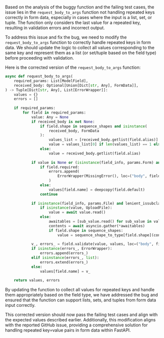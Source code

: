 Based on the analysis of the buggy function and the failing test cases, the issue lies in the `request_body_to_args` function not handling repeated keys correctly in form data, especially in cases where the input is a list, set, or tuple. The function only considers the last value for a repeated key, resulting in validation errors and incorrect output.

To address this issue and fix the bug, we need to modify the `request_body_to_args` function to correctly handle repeated keys in form data. We should update the logic to collect all values corresponding to the same key and represent them as a list (or set/tuple based on the field type) before proceeding with validation.

Here is the corrected version of the `request_body_to_args` function:

```python
async def request_body_to_args(
    required_params: List[ModelField],
    received_body: Optional[Union[Dict[str, Any], FormData]],
) -> Tuple[Dict[str, Any], List[ErrorWrapper]]:
    values = {}
    errors = []
    
    if required_params:
        for field in required_params:
            value: Any = None
            if received_body is not None:
                if field.shape in sequence_shapes and isinstance(
                    received_body, FormData
                ):
                    values_list = [received_body.getlist(field.alias)]
                    value = values_list[0] if len(values_list) == 1 else values_list
                else:
                    value = received_body.getlist(field.alias)
                    
            if value is None or (isinstance(field_info, params.Form) and len(value) == 0):
                if field.required:
                    errors.append(
                        ErrorWrapper(MissingError(), loc=("body", field.alias))
                    )
                else:
                    values[field.name] = deepcopy(field.default)
                continue
            
            if isinstance(field_info, params.File) and lenient_issubclass(field.type_, bytes):
                if isinstance(value, UploadFile):
                    value = await value.read()
                else:
                    awaitables = [sub_value.read() for sub_value in value]
                    contents = await asyncio.gather(*awaitables)
                    if field.shape in sequence_shapes:
                        value = sequence_shape_to_type[field.shape](contents)
            
            v_, errors_ = field.validate(value, values, loc=("body", field.alias))
            if isinstance(errors_, ErrorWrapper):
                errors.append(errors_)
            elif isinstance(errors_, list):
                errors.extend(errors_)
            else:
                values[field.name] = v_
    
    return values, errors
```

By updating the function to collect all values for repeated keys and handle them appropriately based on the field type, we have addressed the bug and ensured that the function can support lists, sets, and tuples from form data input correctly.

This corrected version should now pass the failing test cases and align with the expected values described earlier. Additionally, this modification aligns with the reported GitHub issue, providing a comprehensive solution for handling repeated key=value pairs in form data within FastAPI.